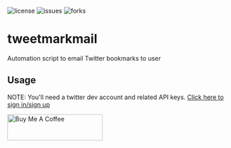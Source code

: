 ![license][license-shield]
![issues][issues-shield]
![forks][forks-shield]

# tweetmarkmail

Automation script to email Twitter bookmarks to user

## Usage

NOTE: You'll need a twitter dev account and related API keys.
[Click here to sign in/sign up][twitter-dev-link]

<!--Links-->
[license-shield]: https://img.shields.io/github/license/Anzo52/tweetmarkmail
[issues-shield]: https://img.shields.io/github/issues/Anzo52/tweetmarkmail
[forks-shield]: https://img.shields.io/github/forks/Anzo52/tweetmarkmail?style=social
[twitter-dev-link]: https://developer.twitter.com/en

<a href="https://www.buymeacoffee.com/azollner20N" target="_blank"><img src="https://cdn.buymeacoffee.com/buttons/v2/default-yellow.png" alt="Buy Me A Coffee" style="height: 60px !important;width: 217px !important;" ></a>

